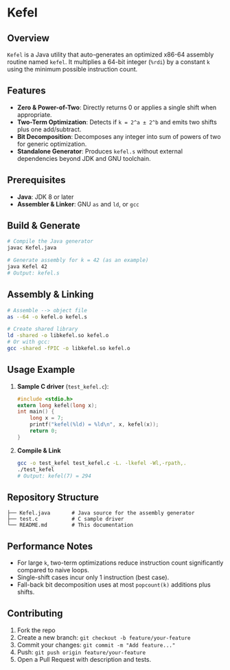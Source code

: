 # Kefel

## Overview

`Kefel` is a Java utility that auto-generates an optimized x86-64 assembly routine named `kefel`. It multiplies a 64-bit integer (`%rdi`) by a constant `k` using the minimum possible instruction count.

## Features

* **Zero & Power-of-Two**: Directly returns 0 or applies a single shift when appropriate.
* **Two-Term Optimization**: Detects if `k = 2^a ± 2^b` and emits two shifts plus one add/subtract.
* **Bit Decomposition**: Decomposes any integer into sum of powers of two for generic optimization.
* **Standalone Generator**: Produces `kefel.s` without external dependencies beyond JDK and GNU toolchain.

## Prerequisites

* **Java**: JDK 8 or later
* **Assembler & Linker**: GNU `as` and `ld`, or `gcc`

## Build & Generate

```bash
# Compile the Java generator
javac Kefel.java

# Generate assembly for k = 42 (as an example)
java Kefel 42
# Output: kefel.s
```

## Assembly & Linking

```bash
# Assemble --> object file
as --64 -o kefel.o kefel.s

# Create shared library
ld -shared -o libkefel.so kefel.o
# Or with gcc:
gcc -shared -fPIC -o libkefel.so kefel.o
```

## Usage Example

1. **Sample C driver** (`test_kefel.c`):

   ```c
   #include <stdio.h>
   extern long kefel(long x);
   int main() {
       long x = 7;
       printf("kefel(%ld) = %ld\n", x, kefel(x));
       return 0;
   }
   ```
2. **Compile & Link**

   ```bash
   gcc -o test_kefel test_kefel.c -L. -lkefel -Wl,-rpath,.
   ./test_kefel
   # Output: kefel(7) = 294
   ```

## Repository Structure

```
├── Kefel.java       # Java source for the assembly generator
├── test.c           # C sample driver
└── README.md        # This documentation
```

## Performance Notes

* For large `k`, two-term optimizations reduce instruction count significantly compared to naive loops.
* Single-shift cases incur only 1 instruction (best case).
* Fall-back bit decomposition uses at most `popcount(k)` additions plus shifts.

## Contributing

1. Fork the repo
2. Create a new branch: `git checkout -b feature/your-feature`
3. Commit your changes: `git commit -m "Add feature..."`
4. Push: `git push origin feature/your-feature`
5. Open a Pull Request with description and tests.
